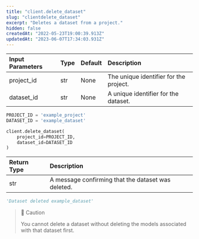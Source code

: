 ```yaml
---
title: "client.delete_dataset"
slug: "clientdelete_dataset"
excerpt: "Deletes a dataset from a project."
hidden: false
createdAt: "2022-05-23T19:00:39.913Z"
updatedAt: "2023-06-07T17:34:03.931Z"
---
```

| Input Parameters | Type | Default | Description                            |
| :--------------- | :--- | :------ | :------------------------------------- |
| project_id       | str  | None    | The unique identifier for the project. |
| dataset_id       | str  | None    | A unique identifier for the dataset.   |

```python Usage
PROJECT_ID = 'example_project'
DATASET_ID = 'example_dataset'

client.delete_dataset(
    project_id=PROJECT_ID,
    dataset_id=DATASET_ID
)
```

| Return Type | Description                                        |
| :---------- | :------------------------------------------------- |
| str         | A message confirming that the dataset was deleted. |

```python Response
'Dataset deleted example_dataset'
```



> 🚧 Caution
> 
> You cannot delete a dataset without deleting the models associated with that dataset first.